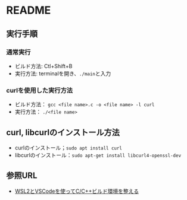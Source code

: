 # README

## 実行手順

### 通常実行

- ビルド方法: Ctl+Shift+B  
- 実行方法: terminalを開き、`./main`と入力

### curlを使用した実行方法

- ビルド方法： `gcc <file name>.c -o <file name> -l curl`
- 実行方法： `./<file name>`

## curl, libcurlのインストール方法

- curlのインストール；`sudo apt install curl`
- libcurlのインストール：`sudo apt-get install libcurl4-openssl-dev`

## 参照URL

- [WSL2とVSCodeを使ってC/C++ビルド環境を整える](https://embaud-ot.hateblo.jp/entry/20210124_VScode_WSL2_CppCompile)